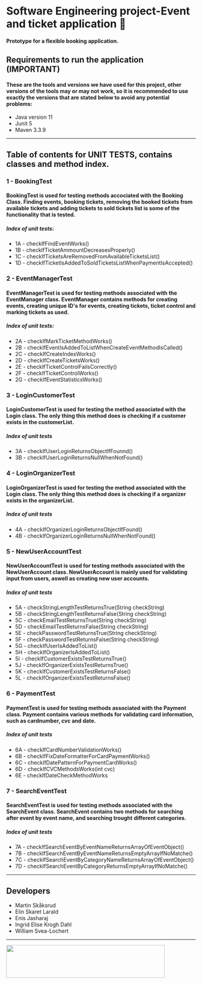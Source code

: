# Software Engineering project-Event and ticket application :ticket:

#### Prototype for a flexible booking application.

## Requirements to run the application (IMPORTANT)
#### These are the tools and versions we have used for this project, other versions of the tools may or may not work, so it is recommended to use exactly the versions that are stated below to avoid any potential problems:
- Java version 11
- Junit 5
- Maven 3.3.9

<hr>

## Table of contents for UNIT TESTS, contains classes and method index.
### 1 - BookingTest
#### BookingTest is used for testing methods accociated with the Booking Class. Finding events, booking tickets, removing the booked tickets from available tickets and adding tickets to sold tickets list is some of the functionality that is tested.

##### Index of unit tests:
- 1A - checkIfFindEventWorks()
- 1B - checkIfTicketAmmountDecreasesProperly()
- 1C - checkIfTicketsAreRemovedFromAvailableTicketsList()
- 1D - checkIfTicketIsAddedToSoldTicketsListWhenPaymentIsAccepted()

### 2 - EventManagerTest
#### EventManagerTest is used for testing methods associated with the EventManager class. EventManager contains methods for creating events, creating unique ID's for events, creating tickets, ticket control and marking tickets as used. 

##### Index of unit tests: 
- 2A - checkIfMarkTicketMethodWorks()
- 2B - checkIfEventIsAddedToListWhenCreateEventMethodIsCalled()
- 2C - checkIfCreateIndexWorks()
- 2D - checkIfCreateTicketsWorks()
- 2E - checkIfTicketControlFailsCorrectly()
- 2F - checkIfTicketControlWorks()
- 2G - checkIfEventStatisticsWorks()

### 3 - LoginCustomerTest
#### LoginCustomerTest is used for testing the method associated with the Login class. The only thing this method does is checking if a customer exists in the customerList.

##### Index of unit tests
- 3A - checkIfUserLoginReturnsObjectIfFounnd()
- 3B - checkIfUserLoginReturnsNullWhenNotFound()

### 4 - LoginOrganizerTest
#### LoginOrganizerTest is used for testing the method associated with the Login class. The only thing this method does is checking if a organizer exists in the organizerList.

##### Index of unit tests
- 4A - checkIfOrganizerLoginReturnsObjectIfFound()
- 4B - checkIfOrganizerLoginReturnsNullWhenNotFound()

### 5 - NewUserAccountTest
#### NewUserAccountTest is used for testing methods associated with the NewUserAccount class. NewUserAccount is mainly used for validating input from users, aswell as creating new user accounts.

##### Index of unit tests
- 5A - checkStringLengthTestReturnsTrue(String checkString)
- 5B - checkStringLengthTestReturnsFalse(String checkString)
- 5C - checkEmailTestReturnsTrue(String checkString)
- 5D - checkEmailTestReturnsFalse(String checkString)
- 5E - checkPasswordTestReturnsTrue(String checkString)
- 5F - checkPasswordTestReturnsFalse(String checkString)
- 5G - checkIfUserIsAddedToList()
- 5H - checkIfOrganizerIsAddedToList()
- 5I - checkIfCustomerExistsTestReturnsTrue()
- 5J - checkIfOrganizerExistsTestReturnsTrue()
- 5K - checkIfCustomerExistsTestReturnsFalse()
- 5L - checkIfOrganizerExistsTestReturnsFalse()

### 6 - PaymentTest
#### PaymentTest is used for testing methods associated with the Payment class. Payment contains various methods for validating card information, such as cardnumber, cvc and date. 

##### Index of unit tests
- 6A - checkIfCardNumberValidationWorks()
- 6B - checkIfFixDateFormatterForCardPaymentWorks()
- 6C - checkIfDatePatternForPaymentCardWorks()
- 6D - checkIfCVCMethodsWorks(int cvc)
- 6E - checkIfDateCheckMethodWorks

### 7 - SearchEventTest
#### SearchEventTest is used for testing methods associated with the SearchEvent class. SearchEvent contains two methods for searching after event by event name, and searching trought different categories.

##### Index of unit tests
- 7A - checkIfSearchEventByEventNameReturnsArrayOfEventObject()
- 7B - checkIfSearchEventByEventNameReturnsEmptyArrayIfNoMatche()
- 7C - checkIfSearchEventByCategoryNameReturnsArrayOfEventObject()
- 7D - checkIfSearchEventByCategoryReturnsEmptyArrayIfNoMatche()

<hr>

## Developers

- Martin Skåksrud
- Elin Skaret Larald
- Enis Jasharaj
- Ingrid Elise Krogh Dahl
- William Svea-Lochert    


<hr>


<img height="87" width="421" src="https://blogg.hiof.no/fremmedsprak/files/2015/02/logo_hiof_sort.png"> </img>


